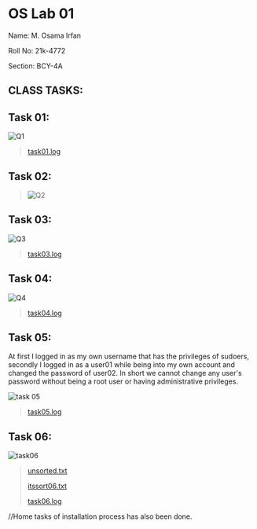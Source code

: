 # OS Lab 01
Name: M. Osama Irfan

Roll No: 21k-4772

Section: BCY-4A

## CLASS TASKS:

## Task 01: 
![Q1](https://user-images.githubusercontent.com/115397536/216751173-46f0230a-1abb-4241-8a3c-fd11d73e2588.png)
> [task01.log](https://github.com/osamaairfan/OsLabSpr23/files/10607830/task01.log)

## Task 02:
> ![Q2](https://user-images.githubusercontent.com/115397536/216751185-f7eea995-a3e4-4c5c-a89b-ce6857a39614.png)

## Task 03:
![Q3](https://user-images.githubusercontent.com/115397536/216751608-70131823-f793-4bbb-9e4e-2d348251a1ff.png)
> [task03.log](https://github.com/osamaairfan/OsLabSpr23/files/10607832/task03.log)

## Task 04:
![Q4](https://user-images.githubusercontent.com/115397536/216752493-706a8fda-18f5-43f4-b780-d6b2af9d2b72.png)
> [task04.log](https://github.com/osamaairfan/OsLabSpr23/files/10607873/task04.log)

## Task 05:
At first I logged in as my own username that has the privileges of sudoers, secondly I logged in as a user01 while being into my own account and changed the password of user02. In short we cannot change any user's password without being a root user or having administrative privileges. 

![task 05](https://user-images.githubusercontent.com/115397536/216953599-10bd1adf-e791-45d5-aed7-f6d95aee8748.png)
> [task05.log](https://github.com/osamaairfan/OsLabSpr23/files/10662276/task05.log)

## Task 06:
![task06](https://user-images.githubusercontent.com/115397536/216963769-b4e531ac-aad3-4a80-ae33-2d235e8a2737.png)

> [unsorted.txt](https://github.com/osamaairfan/OsLabSpr23/files/10662648/unsorted.txt)
> 
> [itssort06.txt](https://github.com/osamaairfan/OsLabSpr23/files/10662650/itssort06.txt)
> 
> [task06.log](https://github.com/osamaairfan/OsLabSpr23/files/10662651/task06.log)


//Home tasks of installation process has also been done.

